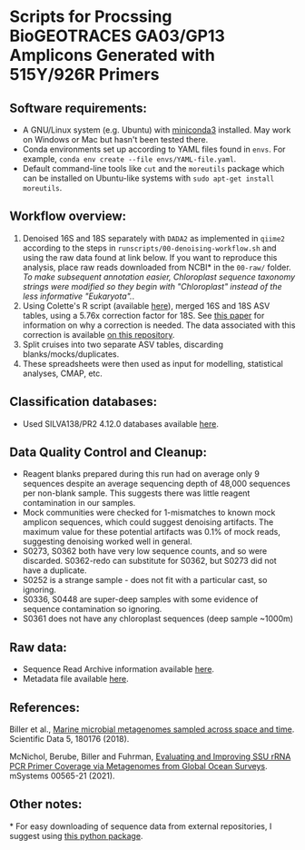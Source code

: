 # Scripts for Procssing BioGEOTRACES GA03/GP13 Amplicons Generated with 515Y/926R Primers

## Software requirements:

- A GNU/Linux system (e.g. Ubuntu) with [miniconda3](https://docs.conda.io/en/latest/miniconda.html#linux-installers) installed. May work on Windows or Mac but hasn't been tested there.
- Conda environments set up according to YAML files found in `envs`. For example, `conda env create --file envs/YAML-file.yaml`.
- Default command-line tools like `cut` and the `moreutils` package which can be installed on Ubuntu-like systems with `sudo apt-get install moreutils`.

## **Workflow overview:**

1. Denoised 16S and 18S separately with `DADA2` as implemented in `qiime2` according to the steps in `runscripts/00-denoising-workflow.sh` and using the raw data found at link below. If you want to reproduce this analysis, place raw reads downloaded from NCBI\* in the `00-raw/` folder. *To make subsequent annotation easier, Chloroplast sequence taxonomy strings were modified so they begin with "Chloroplast" instead of the less informative "Eukaryota".*.
2. Using Colette's R script (available [here](https://github.com/fletchec99/normalizing_16S_18S_tags)), merged 16S and 18S ASV tables, using a 5.76x correction factor for 18S. See [this paper](https://www.biorxiv.org/content/10.1101/866731v1.abstract) for information on why a correction is needed. The data associated with this correction is available [on this repository](https://github.com/jcmcnch/18S_sequencing_bias_determination_GA03_GP13).
3. Split cruises into two separate ASV tables, discarding blanks/mocks/duplicates.
4. These spreadsheets were then used as input for modelling, statistical analyses, CMAP, etc.

## Classification databases:

- Used SILVA138/PR2 4.12.0 databases available [here](https://osf.io/z8arq/).

## Data Quality Control and Cleanup:

- Reagent blanks prepared during this run had on average only 9 sequences despite an average sequencing depth of 48,000 sequences per non-blank sample. This suggests there was little reagent contamination in our samples.
- Mock communities were checked for 1-mismatches to known mock amplicon sequences, which could suggest denoising artifacts. The maximum value for these potential artifacts was 0.1% of mock reads, suggesting denoising worked well in general.
- S0273, S0362 both have very low sequence counts, and so were discarded. S0362-redo can substitute for S0362, but S0273 did not have a duplicate.
- S0252 is a strange sample - does not fit with a particular cast, so ignoring.
- S0336, S0448 are super-deep samples with some evidence of sequence contamination so ignoring.
- S0361 does not have any chloroplast sequences (deep sample ~1000m)

## Raw data:

- Sequence Read Archive information available [here](https://www.ncbi.nlm.nih.gov/bioproject/PRJNA659851).
- Metadata file available [here](SRA-metadata/metadata-7716900-processed-ok.tsv).

## References:

Biller et al., [Marine microbial metagenomes sampled across space and time](https://www.nature.com/articles/sdata2018176). Scientific Data 5, 180176 (2018).

McNichol, Berube, Biller and Fuhrman, [Evaluating and Improving SSU rRNA PCR Primer Coverage via Metagenomes from Global Ocean Surveys](https://journals.asm.org/doi/10.1128/mSystems.00565-21). mSystems 00565-21 (2021).

## Other notes:

\* For easy downloading of sequence data from external repositories, I suggest using [this python package](https://github.com/wwood/kingfisher-download). 
